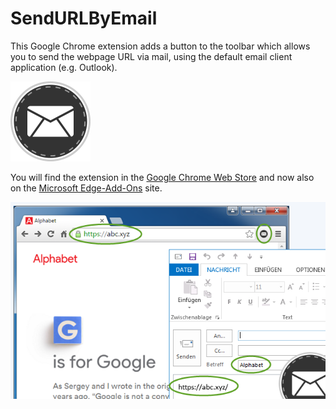 # SendURLByEmail
This Google Chrome extension adds a button to the toolbar which allows you to send the webpage URL via mail, using the default email client application (e.g. Outlook).

![Logo](src/icon128.png)

You will find the extension in the [Google Chrome Web Store](https://chrome.google.com/webstore/detail/send-url-by-email/mekllbldjjejnkmomdclgkomcnlbddfj) and now also on the [Microsoft Edge-Add-Ons](https://microsoftedge.microsoft.com/addons/detail/kncmeaikagaadnmlkglpfddfffmkoijj) site.

![Screenshot](Screenshot2.png)

